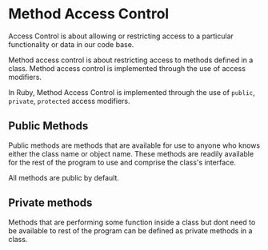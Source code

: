 # Method Access Control


Access Control is about allowing or restricting access to a particular functionality or data in our code base.

Method access control is about restricting access to methods defined in a class. Method access control is implemented through the use of access modifiers.

In Ruby, Method Access Control is implemented through the use of `public`, `private`, `protected` access modifiers.

## Public Methods

Public methods are methods that are available for use to anyone who knows either the class name or object name. These methods are readily available for the rest of the program to use and comprise the class's interface.


All methods are public by default.

## Private methods

Methods that are performing some function inside a class but dont need to be available to rest of the program can be defined as private methods in a class.

